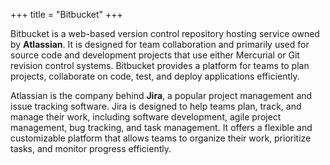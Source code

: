 +++
title = "Bitbucket"
+++

Bitbucket is a web-based version control repository hosting service 
owned by **Atlassian**. 
It is designed for team collaboration and primarily used for 
source code and development projects that use either Mercurial 
or Git revision control systems. Bitbucket provides a platform for 
teams to plan projects, collaborate on code, test, and 
deploy applications efficiently.

Atlassian is the company behind **Jira**, a popular project management 
and issue tracking software. Jira is designed to help teams plan, 
track, and manage their work, including software development, agile 
project management, bug tracking, and task management. 
It offers a flexible and customizable platform that allows teams to 
organize their work, prioritize tasks, and monitor progress efficiently.
